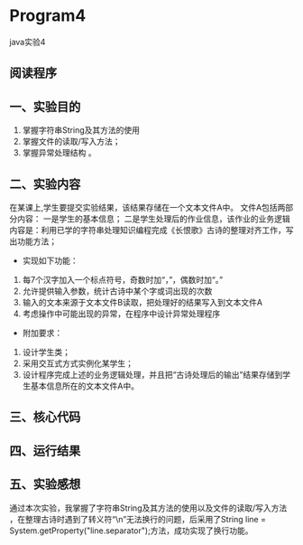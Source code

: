 # Program4
java实验4
## 阅读程序
## 一、实验目的 
1. 掌握字符串String及其方法的使用 
2. 掌握文件的读取/写入方法；
3. 掌握异常处理结构 。
## 二、实验内容
在某课上,学生要提交实验结果，该结果存储在一个文本文件A中。 
文件A包括两部分内容： 一是学生的基本信息； 二是学生处理后的作业信息，该作业的业务逻辑内容是：利用已学的字符串处理知识编程完成《长恨歌》古诗的整理对齐工作，写出功能方法；
- 实现如下功能：  
1. 每7个汉字加入一个标点符号，奇数时加“，”，偶数时加“。”
2. 允许提供输入参数，统计古诗中某个字或词出现的次数
3. 输入的文本来源于文本文件B读取，把处理好的结果写入到文本文件A
4. 考虑操作中可能出现的异常，在程序中设计异常处理程序 
- 附加要求： 
1. 设计学生类； 
2. 采用交互式方式实例化某学生； 
3. 设计程序完成上述的业务逻辑处理，并且把“古诗处理后的输出”结果存储到学生基本信息所在的文本文件A中。 
## 三、核心代码
## 四、运行结果
## 五、实验感想
通过本次实验，我掌握了字符串String及其方法的使用以及文件的读取/写入方法 ，在整理古诗时遇到了转义符“\n”无法换行的问题，后采用了String line = System.getProperty("line.separator");方法，成功实现了换行功能。
